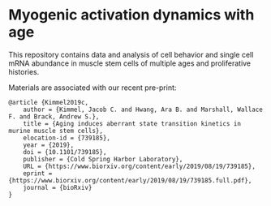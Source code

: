 # Myogenic activation dynamics with age

This repository contains data and analysis of cell behavior and single cell mRNA abundance in muscle stem cells of multiple ages and proliferative histories. 

Materials are associated with our recent pre-print: 

```
@article {Kimmel2019c,
	author = {Kimmel, Jacob C. and Hwang, Ara B. and Marshall, Wallace F. and Brack, Andrew S.},
	title = {Aging induces aberrant state transition kinetics in murine muscle stem cells},
	elocation-id = {739185},
	year = {2019},
	doi = {10.1101/739185},
	publisher = {Cold Spring Harbor Laboratory},
	URL = {https://www.biorxiv.org/content/early/2019/08/19/739185},
	eprint = {https://www.biorxiv.org/content/early/2019/08/19/739185.full.pdf},
	journal = {bioRxiv}
}
```
